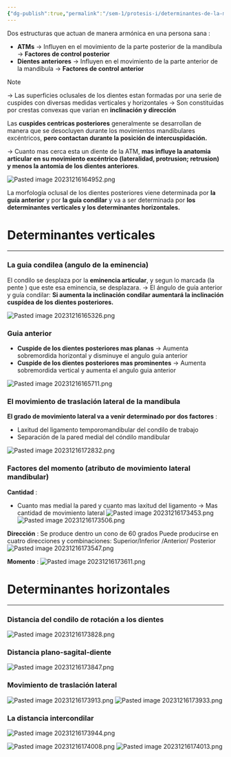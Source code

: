 ```yaml
---
{"dg-publish":true,"permalink":"/sem-1/protesis-i/determinantes-de-la-morfologia-oclusal/"}
---
```



Dos estructuras que actuan de manera armónica en una persona sana : 

- **ATMs** → Influyen en el movimiento de la parte posterior de la mandibula → **Factores de control posterior**
- **Dientes anteriores** → Influyen en el movimiento de la parte anterior de la mandibula → **Factores de control anterior**


> [!NOTE] 
> → Las superficies oclusales de los dientes estan formadas por una serie de cuspides con diversas medidas verticales y horizontales
> → Son constituidas por crestas convexas que varian en **inclinación y dirección**

Las **cuspides centricas posteriores** generalmente se desarrollan de manera que se desocluyen durante los movimientos mandibulares excéntricos, **pero contactan durante la posición de intercuspidación.**

→ Cuanto mas cerca esta un diente de la ATM, **mas influye la anatomia articular en su movimiento excéntrico (lateralidad, protrusion; retrusion) y menos la antomia de los dientes anteriores**. 

![Pasted image 20231216164952.png](/img/user/Sem-1/Cirugia%20Bucal%20I/Medias/Pasted%20image%2020231216164952.png)

La morfología oclusal de los dientes posteriores viene determinada por **la guía anterior** y por **la guía condilar** y va a ser determinada por **los determinantes verticales y los determinantes horizontales.**

# Determinantes verticales
---

### La guia condilea (angulo de la eminencia)

El condilo se desplaza por la **eminencia articular**, y segun lo marcada (la pente ) que este esa eminencia, se desplazara.
→ El ángulo de guía anterior y guía condilar: **Si aumenta la inclinación condilar aumentará la inclinación cuspídea de los dientes posteriores.**

![Pasted image 20231216165326.png](/img/user/Sem-1/Cirugia%20Bucal%20I/Medias/Pasted%20image%2020231216165326.png)

### Guia anterior

- **Cuspide de los dientes posteriores mas planas** → Aumenta sobremordida horizontal y disminuye el angulo guia anterior
- **Cuspide de los dientes posteriores mas prominentes** → Aumenta sobremordida vertical y aumenta el angulo guia anterior

![Pasted image 20231216165711.png](/img/user/Sem-1/Cirugia%20Bucal%20I/Medias/Pasted%20image%2020231216165711.png)

### El movimiento de traslación lateral de la mandibula

**El grado de movimiento lateral va a venir determinado por dos factores** : 
- Laxitud del ligamento temporomandibular del condilo de trabajo
- Separación de la pared medial del cóndilo mandibular

![Pasted image 20231216172832.png](/img/user/Sem-1/Cirugia%20Bucal%20I/Medias/Pasted%20image%2020231216172832.png)

### Factores del momento (atributo de movimiento lateral mandibular)

**Cantidad** : 
- Cuanto mas medial la pared y cuanto mas laxitud del ligamento → Mas cantidad de movimiento lateral
![Pasted image 20231216173453.png](/img/user/Sem-1/Cirugia%20Bucal%20I/Medias/Pasted%20image%2020231216173453.png)
![Pasted image 20231216173506.png](/img/user/Sem-1/Cirugia%20Bucal%20I/Medias/Pasted%20image%2020231216173506.png)

**Dirección** : 
Se produce dentro un cono de 60 grados
Puede producirse en cuatro direcciones y combinaciones: Superior/Inferior /Anterior/ Posterior
![Pasted image 20231216173547.png](/img/user/Sem-1/Cirugia%20Bucal%20I/Medias/Pasted%20image%2020231216173547.png)

**Momento** :
![Pasted image 20231216173611.png](/img/user/Sem-1/Cirugia%20Bucal%20I/Medias/Pasted%20image%2020231216173611.png)

# Determinantes horizontales
---

### Distancia del condilo de rotación a los dientes
![Pasted image 20231216173828.png](/img/user/Sem-1/Cirugia%20Bucal%20I/Medias/Pasted%20image%2020231216173828.png)

### Distancia plano-sagital-diente
![Pasted image 20231216173847.png](/img/user/Sem-1/Cirugia%20Bucal%20I/Medias/Pasted%20image%2020231216173847.png)

### Movimiento de traslación lateral
![Pasted image 20231216173913.png](/img/user/Sem-1/Cirugia%20Bucal%20I/Medias/Pasted%20image%2020231216173913.png)
![Pasted image 20231216173933.png](/img/user/Sem-1/Cirugia%20Bucal%20I/Medias/Pasted%20image%2020231216173933.png)

### La distancia intercondilar
![Pasted image 20231216173944.png](/img/user/Sem-1/Cirugia%20Bucal%20I/Medias/Pasted%20image%2020231216173944.png)



![Pasted image 20231216174008.png](/img/user/Sem-1/Cirugia%20Bucal%20I/Medias/Pasted%20image%2020231216174008.png)
![Pasted image 20231216174013.png](/img/user/Sem-1/Cirugia%20Bucal%20I/Medias/Pasted%20image%2020231216174013.png)
